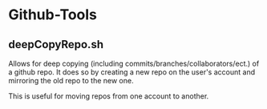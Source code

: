 # Github-Tools

## deepCopyRepo.sh
Allows for deep copying (including commits/branches/collaborators/ect.) of a github repo. 
It does so by creating a new repo on the user's account and mirroring the old repo to the new one.

This is useful for moving repos from one account to another.
